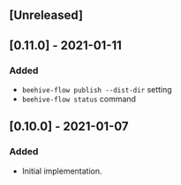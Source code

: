 ## [Unreleased]

## [0.11.0] - 2021-01-11
### Added
- `beehive-flow publish --dist-dir` setting
- `beehive-flow status` command

## [0.10.0] - 2021-01-07
### Added
- Initial implementation. 

